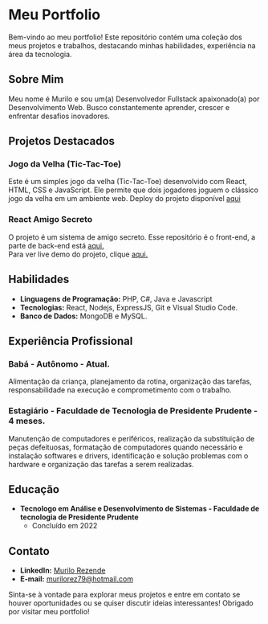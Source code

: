 # Meu Portfolio

Bem-vindo ao meu portfolio! Este repositório contém uma coleção dos meus projetos e trabalhos, destacando minhas habilidades, experiência na área da tecnologia.

## Sobre Mim

Meu nome é Murilo e sou um(a) Desenvolvedor Fullstack apaixonado(a) por Desenvolvimento Web. Busco constantemente aprender, crescer e enfrentar desafios inovadores.

## Projetos Destacados

### Jogo da Velha (Tic-Tac-Toe)

Este é um simples jogo da velha (Tic-Tac-Toe) desenvolvido com React, HTML, CSS e JavaScript. Ele permite que dois jogadores joguem o clássico jogo da velha em um ambiente web.
Deploy do projeto disponível [aqui](https://p-jogo-da-velha.netlify.app/)

### React Amigo Secreto

O projeto é um sistema de amigo secreto.
Esse repositório é o front-end, a parte de back-end está [aqui.](https://github.com/Procedeus/Api-amigo-secreto)<br>
Para ver live demo do projeto, clique [aqui.](https://react-amigo-secreto.netlify.app/login)

## Habilidades

- **Linguagens de Programação:** PHP, C#, Java e Javascript
- **Tecnologias:** React, Nodejs, ExpressJS, Git e Visual Studio Code.
- **Banco de Dados:** MongoDB e MySQL.

## Experiência Profissional

### Babá - Autônomo - Atual.

Alimentação da criança, planejamento da rotina, organização das tarefas, responsabilidade na execução e comprometimento com o trabalho.

### Estagiário - Faculdade de Tecnologia de Presidente Prudente - 4 meses.

Manutenção de computadores e periféricos, realização da substituição de peças defeituosas, formatação de computadores quando necessário e instalação softwares e drivers, identificação e solução problemas com o hardware e organização das tarefas a serem realizadas.

## Educação

- **Tecnologo em Análise e Desenvolvimento de Sistemas - Faculdade de tecnologia de Presidente Prudente**
  - Concluído em 2022

## Contato

- **LinkedIn:** [Murilo Rezende](https://react-amigo-secreto.netlify.app/login)
- **E-mail:** [murilorez79@hotmail.com](mailto:murilorez79@hotmail.com)

Sinta-se à vontade para explorar meus projetos e entre em contato se houver oportunidades ou se quiser discutir ideias interessantes!
Obrigado por visitar meu portfolio!
